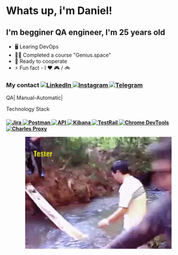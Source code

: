 
<h1>Whats up, i'm Daniel!</h1>

<h2>I'm begginer QA engineer, I'm 25 years old</h2>

- 🖥 Learing DevOps
- 👨‍🎓 Сompleted a course "Genius.space"
- 🤝 Ready to cooperate
- ⚡ Fun fact - I ❤️ 🎮 / 🚲

<h3>My contact
<a href="https://www.linkedin.com/in/daniil-zhukov-350a6b216/" target="_blank">
    <img src="https://img.shields.io/badge/LinkedIn-0077B5?style=for-the-badge&logo=linkedin&logoColor=white" alt="LinkedIn">
</a>
<a href="https://www.instagram.com/casait_l?igsh=Yno1YXZoNGN1NG9i&utm_source=qr" target="_blank">
    <img src="https://img.shields.io/badge/Instagram-E4405F?style=for-the-badge&logo=instagram&logoColor=white" alt="Instagram">
</a>
<a href="https://t.me/Diii23" target="_blank">
    <img src="https://img.shields.io/badge/Telegram-26A5E4?style=for-the-badge&logo=telegram&logoColor=white" alt="Telegram">
</a>
</h3>
<body>
        <p>QA| Manual-Automatic|</p>
        Technology Stack
        <h4><a href="#" target="_blank">
    <img src="https://img.shields.io/badge/Jira-0052CC?style=for-the-badge&logo=jira&logoColor=white" alt="Jira">
</a>
<a href="#" target="_blank">
    <img src="https://img.shields.io/badge/Postman-FF6C37?style=for-the-badge&logo=postman&logoColor=white" alt="Postman">
</a>
<a href="#" target="_blank">
    <img src="https://img.shields.io/badge/API-02569B?style=for-the-badge&logo=graphql&logoColor=white" alt="API">
</a>
<a href="#" target="_blank">
    <img src="https://img.shields.io/badge/Kibana-E8478B?style=for-the-badge&logo=kibana&logoColor=white" alt="Kibana">
</a>
<a href="#" target="_blank">
    <img src="https://img.shields.io/badge/TestRail-24A148?style=for-the-badge&logo=testcafe&logoColor=white" alt="TestRail">
</a>
<a href="#" target="_blank">
    <img src="https://img.shields.io/badge/ChromeDevTools-4285F4?style=for-the-badge&logo=googlechrome&logoColor=white" alt="Chrome DevTools">
</a>
<a href="#" target="_blank">
    <img src="https://img.shields.io/badge/Charles_Proxy-2D3E50?style=for-the-badge&logo=proxmox&logoColor=white" alt="Charles Proxy">
</a>
  </div>
<p align="center">
  <img src="https://github.com/DanjiFE/DanjiFE/blob/main/6DMX.gif?raw=true" width="400">
</p>

</html> 




